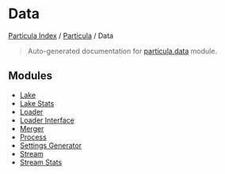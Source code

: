 # Data

[Particula Index](../../README.md#particula-index) / [Particula](../index.md#particula) / Data

> Auto-generated documentation for [particula.data](../../../../particula/data/__init__.py) module.

## Modules

- [Lake](./lake.md)
- [Lake Stats](./lake_stats.md)
- [Loader](./loader.md)
- [Loader Interface](./loader_interface.md)
- [Merger](./merger.md)
- [Process](process/index.md)
- [Settings Generator](./settings_generator.md)
- [Stream](./stream.md)
- [Stream Stats](./stream_stats.md)
